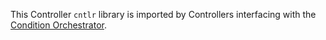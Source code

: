 This Controller `cntlr` library is imported by Controllers interfacing with the
[Condition Orchestrator](https://github.com/metal-toolbox/conditionorc).
